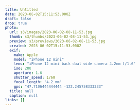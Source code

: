 ```yaml
---
title: Untitled
date: 2023-06-02T15:11:53.000Z
draft: false
drop: true
photo:
  url: s3/images/2023-06-02-08-11-53.jpg
  thumb: s3/thumbs/2023-06-02-08-11-53.jpg
  preview: s3/previews/2023-06-02-08-11-53.jpg
  created: 2023-06-02T15:11:53.000Z
  exif:
    make: Apple
    model: "iPhone 12 mini"
    lens: "iPhone 12 mini back dual wide camera 4.2mm f/1.6"
    iso: 200
    aperture: 1.6
    shutter_speed: 1/60
    focal_length: "4.2 mm"
    gps: "47.7106444444444 -122.245758333333"
  title: null
  caption: null
links: []
---
```

